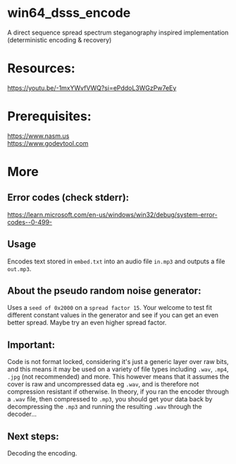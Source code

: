 # win64_dsss_encode
A direct sequence spread spectrum steganography inspired implementation (deterministic encoding & recovery)

# Resources:
https://youtu.be/-1mxYWvfVWQ?si=ePddoL3WGzPw7eEy

# Prerequisites:
https://www.nasm.us  <br>
https://www.godevtool.com

# More
## Error codes (check stderr):
https://learn.microsoft.com/en-us/windows/win32/debug/system-error-codes--0-499-

## Usage
Encodes text stored in `embed.txt` into an audio file `in.mp3` and outputs a file `out.mp3`.

## About the pseudo random noise generator:
Uses a `seed of 0x2000` on a `spread factor 15`. Your welcome to test fit different constant values in the generator and see if you can get an even better spread. Maybe try an even higher spread factor.

## Important:
Code is not format locked, considering it's just a generic layer over raw bits, and this means it may be used on a variety of file types including `.wav`, `.mp4`, `.jpg` (not recommended) and more. This however means that it assumes the cover is raw and uncompressed data eg `.wav`, and is therefore not compression resistant if otherwise. In theory, if you ran the encoder through a `.wav` file, then compressed to `.mp3`, you should get your data back by decompressing the `.mp3` and running the resulting `.wav` through the decoder... 

## Next steps:
Decoding the encoding.
